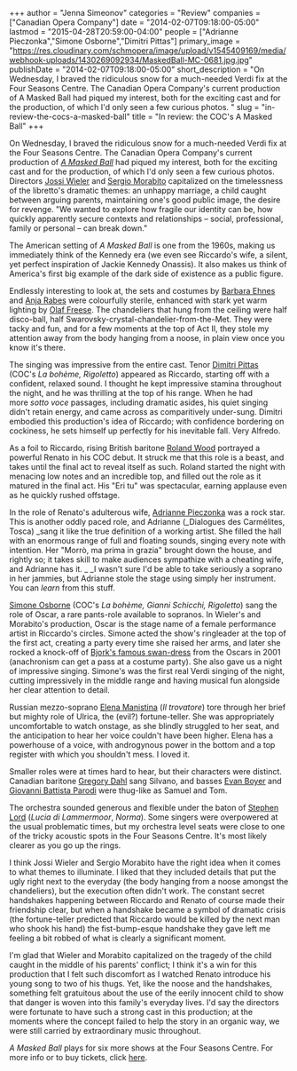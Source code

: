 +++
author = "Jenna Simeonov"
categories = "Review"
companies = ["Canadian Opera Company"]
date = "2014-02-07T09:18:00-05:00"
lastmod = "2015-04-28T20:59:00-04:00"
people = ["Adrianne Pieczonka","Simone Osborne","Dimitri Pittas"]
primary_image = "https://res.cloudinary.com/schmopera/image/upload/v1545409169/media/webhook-uploads/1430269092934/MaskedBall-MC-0681.jpg.jpg"
publishDate = "2014-02-07T09:18:00-05:00"
short_description = "On Wednesday, I braved the ridiculous snow for a much-needed Verdi fix at the Four Seasons Centre. The Canadian Opera Company&#039;s current production of A Masked Ball had piqued my interest, both for the exciting cast and for the production, of which I&#039;d only seen a few curious photos. "
slug = "in-review-the-cocs-a-masked-ball"
title = "In review: the COC&#039;s A Masked Ball"
+++

On Wednesday, I braved the ridiculous snow for a much-needed Verdi fix at the Four Seasons Centre. The Canadian Opera Company's current production of [_A Masked Ball_](http://www.coc.ca/PerformancesAndTickets/1314Season/UnBalloInMaschera.aspx) had piqued my interest, both for the exciting cast and for the production, of which I'd only seen a few curious photos.
Directors [Jossi Wieler](http://www.oper-stuttgart.de/jossi-wieler/wunderzaichen/jossi-wieler/) and [Sergio Morabito](http://www.oper-stuttgart.com/team/sergio-morabito/) capitalized on the timelessness of the libretto's dramatic themes: an unhappy marriage, a child caught between arguing parents, maintaining one's good public image, the desire for revenge. "We wanted to explore how fragile our identity can be, how quickly apparently secure contexts and relationships – social, professional, family or personal – can break down."

The American setting of _A Masked Ball_ is one from the 1960s, making us immediately think of the Kennedy era (we even see Riccardo's wife, a silent, yet perfect inspiration of Jackie Kennedy Onassis). It also makes us think of America's first big example of the dark side of existence as a public figure.

Endlessly interesting to look at, the sets and costumes by [Barbara Ehnes](http://www.staatsoper-berlin.de/en_EN/person/barbara-ehnes.30589) and [Anja Rabes](http://www.oper-stuttgart.com/anja-rabes-kostuembildner/) were colourfully sterile, enhanced with stark yet warm lighting by [Olaf Freese](http://www.staatsoper-berlin.de/en_EN/person/olaf-freese.30484). The chandeliers that hung from the ceiling were half disco-ball, half Swarovsky-crystal-chandelier-from-the-Met. They were tacky and fun, and for a few moments at the top of Act II, they stole my attention away from the body hanging from a noose, in plain view once you know it's there.

The singing was impressive from the entire cast. Tenor [Dimitri Pittas](http://dimitripittas.com/DimitriPittas/Home.html) (COC's _La bohème, Rigoletto_) appeared as Riccardo, starting off with a confident, relaxed sound. I thought he kept impressive stamina throughout the night, and he was thrilling at the top of his range. When he had more _sotto voce_ passages, including dramatic asides, his quiet singing didn't retain energy, and came across as comparitively under-sung. Dimitri embodied this production's idea of Riccardo; with confidence bordering on cockiness, he sets himself up perfectly for his inevitable fall. Very Alfredo.

As a foil to Riccardo, rising British baritone [Roland Wood](http://www.opera-rara.com/wood-roland-1.html) portrayed a powerful Renato in his COC debut. It struck me that this role is a beast, and takes until the final act to reveal itself as such. Roland started the night with menacing low notes and an incredible top, and filled out the role as it matured in the final act. His "Eri tu" was spectacular, earning applause even as he quickly rushed offstage.

In the role of Renato's adulterous wife, [Adrianne Pieczonka](http://www.adriannepieczonka.com/) was a rock star. This is another oddly paced role, and Adrianne (_Dialogues des Carmélites, Tosca) _sang it like the true definition of a working artist. She filled the hall with an enormous range of full and floating sounds, singing every note with intention. Her "Morrò, ma prima in grazia" brought down the house, and rightly so; it takes skill to make audiences sympathize with a cheating wife, and Adrianne has it. _ _I wasn't sure I'd be able to take seriously a soprano in her jammies, but Adrianne stole the stage using simply her instrument. You can _learn_ from this stuff.

[Simone Osborne](http://www.cami.com/?webid=2171) (COC's _La bohème, Gianni Schicchi, Rigoletto_) sang the role of Oscar, a rare pants-role available to sopranos. In Wieler's and Morabito's production, Oscar is the stage name of a female performance artist in Riccardo's circles. Simone acted the show's ringleader at the top of the first act, creating a party every time she raised her arms, and later she rocked a knock-off of [Bjork's famous swan-dress](http://en.wikipedia.org/wiki/Swan_dress_of_Bj%C3%B6rk) from the Oscars in 2001 (anachronism can get a pass at a costume party). She also gave us a night of impressive singing. Simone's was the first real Verdi singing of the night, cutting impressively in the middle range and having musical fun alongside her clear attention to detail.

Russian mezzo-soprano [Elena Manistina](http://www.askonasholt.co.uk/artists/singers/mezzo-soprano/elena-manistina) (_Il trovatore_) tore through her brief but mighty role of Ulrica, the (evil?) fortune-teller. She was appropriately uncomfortable to watch onstage, as she blindly struggled to her seat, and the anticipation to hear her voice couldn't have been higher. Elena has a powerhouse of a voice, with androgynous power in the bottom and a top register with which you shouldn't mess. I loved it.

Smaller roles were at times hard to hear, but their characters were distinct. Canadian baritone [Gregory Dahl](http://www.gregorydahl.com/) sang Silvano, and basses [Evan Boyer](http://www.cami.com/?webid=2175) and [Giovanni Battista Parodi](http://www.arena.it/it-IT/PersonnelDetailit.html?idpersonnel=10011#.UvTzZ0JdXm4) were thug-like as Samuel and Tom.

The orchestra sounded generous and flexible under the baton of [Stephen Lord](http://www.coc.ca/ExploreAndLearn/NewToOpera/OnlineLearningCentre/ParlandoTheCOCBlog.aspx?EntryID=28685) (_Lucia di Lammermoor_, _Norma_). Some singers were overpowered at the usual problematic times, but my orchestra level seats were close to one of the tricky acoustic spots in the Four Seasons Centre. It's most likely clearer as you go up the rings.

I think Jossi Wieler and Sergio Morabito have the right idea when it comes to what themes to illuminate. I liked that they included details that put the ugly right next to the everyday (the body hanging from a noose amongst the chandeliers), but the execution often didn't work. The constant secret handshakes happening between Riccardo and Renato of course made their friendship clear, but when a handshake became a symbol of dramatic crisis (the fortune-teller predicted that Riccardo would be killed by the next man who shook his hand) the fist-bump-esque handshake they gave left me feeling a bit robbed of what is clearly a significant moment.

I'm glad that Wieler and Morabito capitalized on the tragedy of the child caught in the middle of his parents' conflict; I think it's a win for this production that I felt such discomfort as I watched Renato introduce his young song to two of his thugs. Yet, like the noose and the handshakes, something felt gratuitous about the use of the eerily innocent child to show that danger is woven into this family's everyday lives. I'd say the directors were fortunate to have such a strong cast in this production; at the moments where the concept failed to help the story in an organic way, we were still carried by extraordinary music throughout.

_A Masked Ball_ plays for six more shows at the Four Seasons Centre. For more info or to buy tickets, click [here](http://http://www.coc.ca/PerformancesAndTickets/1314Season/UnBalloInMaschera.aspx).
